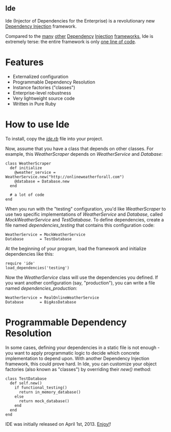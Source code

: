 ## Ide

Ide (Injector of Dependencies for the Enterprise) is a revolutionary new [Dependency Injection](en.wikipedia.org/wiki/Dependency_injection) framework.

Compared to the [many](http://en.wikipedia.org/wiki/Spring_Framework) [other](http://www.ninject.org/) [Dependency](http://square.github.com/dagger/) [Injection](http://code.google.com/p/google-guice/) [frameworks](http://picocontainer.codehaus.org/), Ide is extremely terse: the entire framework is only [one line of code](https://github.com/nusco/ide/blob/master/ide.rb).

# Features

* Externalized configuration
* Programmable Dependency Resolution
* Instance factories ("classes")
* Enterprise-level robustness
* Very lightweight source code
* Written in Pure Ruby

# How to use Ide

To install, copy the [*ide.rb*](https://github.com/nusco/ide/blob/master/ide.rb) file into your project.

Now, assume that you have a class that depends on other classes. For example, this *WeatherScraper* depends on *WeatherService* and *Database*:

    class WeatherScraper
      def initialize
        @weather_service = WeatherService.new("http://onlineweatherforall.com")
        @database = Database.new
      end
    
      # a lot of code
    end

When you run with the "testing" configuration, you'd like *WeatherScraper* to use two specific implementations of *WeatherService* and *Database*, called *MockWeatherService* and *TestDatabase*. To define dependencies, create a file named *dependencies_testing* that contains this configuration code:

    WeatherService = MockWeatherService
    Database       = TestDatabase

At the beginning of your program, load the framework and initialize dependencies like this:

    require 'ide'
    load_dependencies('testing')
  
Now the *WeatherService* class will use the dependencies you defined. If you want another configuration (say, "production"), you can write a file named *dependencies_production*:

    WeatherService = RealOnlineWeatherService
    Database       = BigAssDatabase

# Programmable Dependency Resolution

In some cases, defining your dependencies in a static file is not enough - you want to apply programmatic logic to decide which concrete implementation to depend upon. With another Dependency Injection framework, this could prove hard. In Ide, you can customize your object factories (also known as "classes") by overriding their *new()* method:

    class TestDatabase
      def self.new()
        if functional_testing()
          return in_memory_database()
        else
          return mock_database()
        end
      end
    end

IDE was initially released on April 1st, 2013. [Enjoy!](http://en.wikipedia.org/wiki/Ide_%28fish%29)!